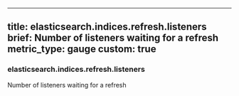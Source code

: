 
---
title: elasticsearch.indices.refresh.listeners
brief: Number of listeners waiting for a refresh
metric_type: gauge
custom: true
---
### elasticsearch.indices.refresh.listeners

Number of listeners waiting for a refresh
